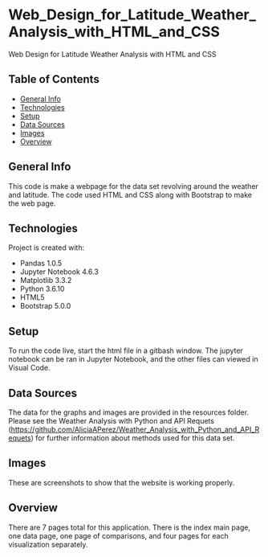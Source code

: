 # Web_Design_for_Latitude_Weather_Analysis_with_HTML_and_CSS
Web Design for Latitude Weather Analysis with HTML and CSS

## Table of Contents 
* [General Info](#General-info)  
* [Technologies](#technologies)  
* [Setup](#setup)  
* [Data Sources](#data-sources)
* [Images](#images)  
* [Overview](#overview)  

## General Info
This code is make a webpage for the data set revolving around the weather and latitude. The code used HTML and CSS along with Bootstrap to make the web page. 

## Technologies
Project is created with:  
* Pandas 1.0.5  
* Jupyter Notebook 4.6.3  
* Matplotlib 3.3.2  
* Python 3.6.10
* HTML5
* Bootstrap 5.0.0

## Setup
To run the code live, start the html file in a gitbash window. The jupyter notebook can be ran in Jupyter Notebook, and the other files can viewed in Visual Code.

## Data Sources 
The data for the graphs and images are provided in the resources folder. Please see the Weather Analysis with Python and API Requets (https://github.com/AliciaAPerez/Weather_Analysis_with_Python_and_API_Requets) for further information about methods used for this data set. 


## Images
These are screenshots to show that the website is working properly.

## Overview
There are 7 pages total for this application. There is the index main page, one data page, one page of comparisons, and four pages for each visualization separately. 